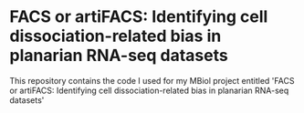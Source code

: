 # FACS or artiFACS: Identifying cell dissociation-related bias in planarian RNA-seq datasets
This repository contains the code I used for my MBiol project entitled 'FACS or artiFACS: Identifying cell dissociation-related bias in planarian RNA-seq datasets'
